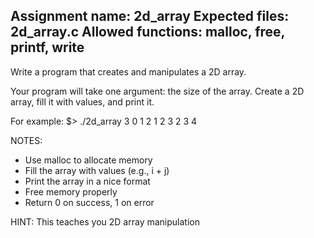Assignment name: 2d_array
Expected files: 2d_array.c
Allowed functions: malloc, free, printf, write
--------------------------------------------------------------------------------

Write a program that creates and manipulates a 2D array.

Your program will take one argument: the size of the array.
Create a 2D array, fill it with values, and print it.

For example:
$> ./2d_array 3
0 1 2
1 2 3
2 3 4

NOTES:
- Use malloc to allocate memory
- Fill the array with values (e.g., i + j)
- Print the array in a nice format
- Free memory properly
- Return 0 on success, 1 on error

HINT: This teaches you 2D array manipulation